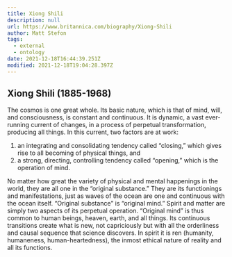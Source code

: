 ```yaml
---
title: Xiong Shili
description: null
url: https://www.britannica.com/biography/Xiong-Shili
author: Matt Stefon
tags:
  - external
  - ontology
date: 2021-12-18T16:44:39.251Z
modified: 2021-12-18T19:04:28.397Z
---
```


## Xiong Shili (1885-1968)

The cosmos is one great whole. Its basic nature, which is that of mind, will, and consciousness, is constant and continuous. It is dynamic, a vast ever-running current of changes, in a process of perpetual transformation, producing all things. In this current, two factors are at work:

1. an integrating and consolidating tendency called “closing,” which gives rise to all becoming of physical things, and
2. a strong, directing, controlling tendency called “opening,”
   which is the operation of mind.

No matter how great the variety of physical and mental happenings in the world, they are all one in the “original substance.” They are its functionings and manifestations, just as waves of the ocean are one and continuous with the ocean itself. “Original substance” is “original mind.” Spirit and matter are simply two aspects of its perpetual operation. “Original mind” is thus common to human beings, heaven, earth, and all things. Its continuous transitions create what is new, not capriciously but with all the orderliness and causal sequence that science discovers. In spirit it is ren (humanity, humaneness, human-heartedness), the inmost ethical nature of reality and all its functions.
